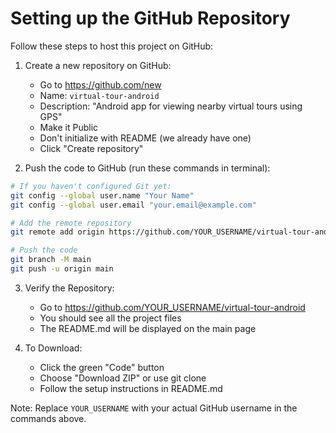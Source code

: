 # Setting up the GitHub Repository

Follow these steps to host this project on GitHub:

1. Create a new repository on GitHub:
   - Go to https://github.com/new
   - Name: `virtual-tour-android`
   - Description: "Android app for viewing nearby virtual tours using GPS"
   - Make it Public
   - Don't initialize with README (we already have one)
   - Click "Create repository"

2. Push the code to GitHub (run these commands in terminal):
```bash
# If you haven't configured Git yet:
git config --global user.name "Your Name"
git config --global user.email "your.email@example.com"

# Add the remote repository
git remote add origin https://github.com/YOUR_USERNAME/virtual-tour-android.git

# Push the code
git branch -M main
git push -u origin main
```

3. Verify the Repository:
   - Go to https://github.com/YOUR_USERNAME/virtual-tour-android
   - You should see all the project files
   - The README.md will be displayed on the main page

4. To Download:
   - Click the green "Code" button
   - Choose "Download ZIP" or use git clone
   - Follow the setup instructions in README.md

Note: Replace `YOUR_USERNAME` with your actual GitHub username in the commands above.
